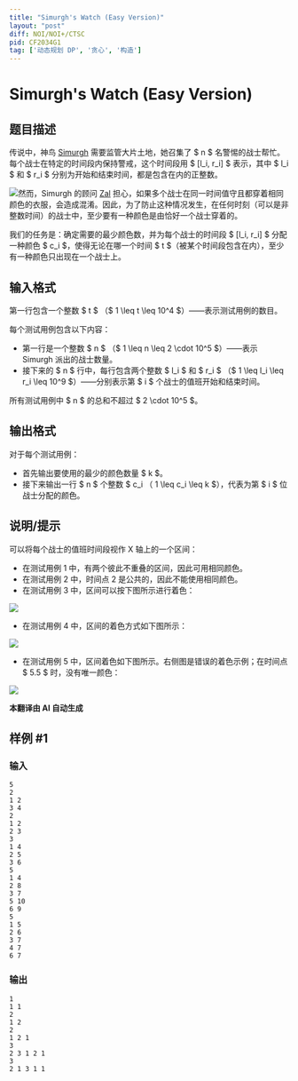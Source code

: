 ```yaml
---
title: "Simurgh's Watch (Easy Version)"
layout: "post"
diff: NOI/NOI+/CTSC
pid: CF2034G1
tag: ['动态规划 DP', '贪心', '构造']
---
```


# Simurgh's Watch (Easy Version)

## 题目描述

传说中，神鸟 [Simurgh](https://www.eavartravel.com/blog/2023/11/3/140727/simurgh/) 需要监管大片土地，她召集了 $ n $ 名警惕的战士帮忙。每个战士在特定的时间段内保持警戒，这个时间段用 $ [l_i, r_i] $ 表示，其中 $ l_i $ 和 $ r_i $ 分别为开始和结束时间，都是包含在内的正整数。

![](https://espresso.codeforces.com/e448e919c3f03a9c212cd45c8dcd8e2bb0be579c.webp)然而，Simurgh 的顾问 [Zal](https://asia-archive.si.edu/learn/shahnama/zal-and-the-simurgh/) 担心，如果多个战士在同一时间值守且都穿着相同颜色的衣服，会造成混淆。因此，为了防止这种情况发生，在任何时刻（可以是非整数时间）的战士中，至少要有一种颜色是由恰好一个战士穿着的。

我们的任务是：确定需要的最少颜色数，并为每个战士的时间段 $ [l_i, r_i] $ 分配一种颜色 $ c_i $，使得无论在哪一个时间 $ t $（被某个时间段包含在内），至少有一种颜色只出现在一个战士上。

## 输入格式

第一行包含一个整数 $ t $ （$ 1 \leq t \leq 10^4 $）——表示测试用例的数目。

每个测试用例包含以下内容：

- 第一行是一个整数 $ n $ （$ 1 \leq n \leq 2 \cdot 10^5 $）——表示 Simurgh 派出的战士数量。
- 接下来的 $ n $ 行中，每行包含两个整数 $ l_i $ 和 $ r_i $ （$ 1 \leq l_i \leq r_i \leq 10^9 $）——分别表示第 $ i $ 个战士的值班开始和结束时间。

所有测试用例中 $ n $ 的总和不超过 $ 2 \cdot 10^5 $。

## 输出格式

对于每个测试用例：

- 首先输出要使用的最少的颜色数量 $ k $。
- 接下来输出一行 $ n $ 个整数 $ c_i $（$ 1 \leq c_i \leq k $），代表为第 $ i $ 位战士分配的颜色。

## 说明/提示

可以将每个战士的值班时间段视作 X 轴上的一个区间：

- 在测试用例 1 中，有两个彼此不重叠的区间，因此可用相同颜色。
- 在测试用例 2 中，时间点 2 是公共的，因此不能使用相同颜色。
- 在测试用例 3 中，区间可以按下图所示进行着色：

![](https://cdn.luogu.com.cn/upload/vjudge_pic/CF2034G1/dd56c79752790418adde70ef7aa40c52b2f8834f.png)

- 在测试用例 4 中，区间的着色方式如下图所示：

![](https://cdn.luogu.com.cn/upload/vjudge_pic/CF2034G1/7c7aad3a3ba91ddaff1d673e62791383c4f77dec.png)

- 在测试用例 5 中，区间着色如下图所示。右侧图是错误的着色示例；在时间点 $ 5.5 $ 时，没有唯一颜色：

![](https://cdn.luogu.com.cn/upload/vjudge_pic/CF2034G1/b8f2a4852b6af3f78d2729a80e0ad7497e55682a.png)

 **本翻译由 AI 自动生成**

## 样例 #1

### 输入

```
5
2
1 2
3 4
2
1 2
2 3
3
1 4
2 5
3 6
5
1 4
2 8
3 7
5 10
6 9
5
1 5
2 6
3 7
4 7
6 7
```

### 输出

```
1
1 1
2
1 2
2
1 2 1
3
2 3 1 2 1
3
2 1 3 1 1
```


